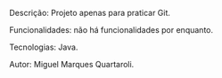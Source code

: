 Descrição:
Projeto apenas para praticar Git.

Funcionalidades:
não há funcionalidades por enquanto.

Tecnologias:
Java.

Autor:
Miguel Marques Quartaroli.

